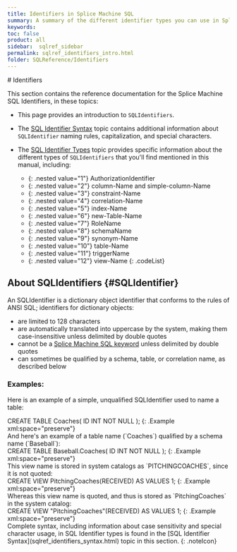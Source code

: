 ```yaml
---
title: Identifiers in Splice Machine SQL
summary: A summary of the different identifier types you can use in Splice Machine SQL
keywords:
toc: false
product: all
sidebar:  sqlref_sidebar
permalink: sqlref_identifiers_intro.html
folder: SQLReference/Identifiers
---
```

<section>
<div class="TopicContent" data-swiftype-index="true" markdown="1">
# Identifiers

This section contains the reference documentation for the Splice Machine
SQL Identifiers, in these topics:

* This page provides an introduction to `SQLIdentifiers`.
* The [SQL Identifier Syntax](sqlref_identifiers_syntax.html) topic
  contains additional information about `SQLIdentifier` naming rules,
  capitalization, and special characters.
* The [SQL Identifier Types](sqlref_identifiers_types.html) topic
  provides specific information about the different types of
  `SQLIdentifiers` that you'll find mentioned in this manual, including:
  
  * {: .nested value="1"} AuthorizationIdentifier
  * {: .nested value="2"} column-Name and simple-column-Name
  * {: .nested value="3"} constraint-Name
  * {: .nested value="4"} correlation-Name
  * {: .nested value="5"} index-Name
  * {: .nested value="6"} new-Table-Name
  * {: .nested value="7"} RoleName
  * {: .nested value="8"} schemaName
  * {: .nested value="9"} synonym-Name
  * {: .nested value="10"} table-Name
  * {: .nested value="11"} triggerName
  * {: .nested value="12"} view-Name
  {: .codeList}

## About SQLIdentifiers   {#SQLIdentifier}

An SQLIdentifier is a dictionary object identifier that conforms to the
rules of ANSI SQL; identifiers for dictionary objects:

* are limited to 128 characters
* are automatically translated into uppercase by the system, making them
  case-insensitive unless delimited by double quotes
* cannot be a [Splice Machine SQL keyword](sqlref_sqlreserved.html)
  unless delimited by double quotes
* can sometimes be qualified by a schema, table, or correlation name, as
  described below

### Examples:

Here is an example of a simple, unqualified SQLIdentifier used to name a
table:

<div class="preWrapperWide" markdown="1">
    CREATE TABLE Coaches( ID INT NOT NULL );
{: .Example xml:space="preserve"}

</div>
And here's an example of a table name (`Coaches`) qualified by a schema
name (`Baseball`):

<div class="preWrapperWide" markdown="1">
    CREATE TABLE Baseball.Coaches( ID INT NOT NULL );
{: .Example xml:space="preserve"}

</div>
This view name is stored in system catalogs as `PITCHINGCOACHES`, since
it is not quoted:

<div class="preWrapperWide" markdown="1">
    CREATE VIEW PitchingCoaches(RECEIVED) AS VALUES 1;
{: .Example xml:space="preserve"}

</div>
Whereas this view name is quoted, and thus is stored as
`PitchingCoaches` in the system catalog:

<div class="preWrapperWide" markdown="1">
    CREATE VIEW "PitchingCoaches"(RECEIVED) AS VALUES 1;
{: .Example xml:space="preserve"}

</div>
Complete syntax, including information about case sensitivity and
special character usage, in SQL Identifier types is found in the
[SQL Identifier Syntax](sqlref_identifiers_syntax.html) topic in this
section.
{: .noteIcon}

</div>
</section>

